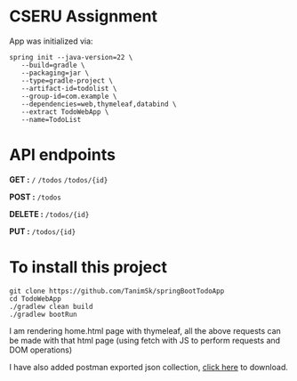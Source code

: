 # CSERU Assignment

App was initialized via:

```
spring init --java-version=22 \
   --build=gradle \
   --packaging=jar \
   --type=gradle-project \
   --artifact-id=todolist \
   --group-id=com.example \
   --dependencies=web,thymeleaf,databind \
   --extract TodoWebApp \
   --name=TodoList
```

# API endpoints

**GET :** `/` `/todos` `/todos/{id}`

**POST :** `/todos`

**DELETE :** `/todos/{id}`

**PUT :** `/todos/{id}`

# To install this project

```
git clone https://github.com/TanimSk/springBootTodoApp
cd TodoWebApp
./gradlew clean build
./gradlew bootRun
```

I am rendering home.html page with thymeleaf, all the above requests can be made with that html page (using fetch with JS to perform requests and DOM operations)

I have also added postman exported json collection, [click here](https://raw.githubusercontent.com/TanimSk/springBootTodoApp/main/CseRuTodoList.postman_collection.json) to download.
